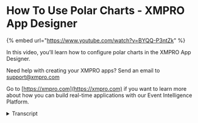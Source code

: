 # How To Use Polar Charts - XMPRO App Designer
{% embed url="https://www.youtube.com/watch?v=BYQQ-P3ntZk" %}

In this video, you’ll learn how to configure polar charts in the XMPRO App Designer.

Need help with creating your XMPRO apps? Send an email to support@xmpro.com

Go to [https://xmpro.com](https://xmpro.com) if you want to learn more about how you can build real-time applications with our Event Intelligence Platform.
<details>
<summary>Transcript</summary>in this video we will be going over how

to configure a polar chart

i have already dragged the preconfigured

polar chart to the canvas

we'll go over the configuration

properties here

first off we have the visibility setting

we can set it to true or false

we have a spider web setting this will

set rather the

power chart should be a flat circle it

looks like a spider web start

angle is how rotated the polar chart is

so first off let's view the power chart

as it currently is

we can see that the axis right here

is lined up with the zero degree when we

go back into it and we

look at the start angle now let's move

this over to

20 degrees save this we'll look at this

in the viewer we can see that the axis

has been

moved 20 degrees over the tick interval

is

the lines generated between each value

if there is a date time you can set the

accepted

hours minutes months quarters things

like that

if you have a number you can set a sp

specified value

god damn it the tick interval is how the

sections are divided on the polar chart

in this case we're using a string so

it's split

by uh by a name value the argument line

color is the color of the

tick intervals label here the display

grid line

option here allows you to display the

grid lines between

each numerical value that we were

displaying and the color of that grid

line

the labels are the labels of the tick

interval here

we can choose between between label and

cross labels between label

display on the line itself cross labels

but displays it in the area that it

represents

we have a legend as well we have an

option that legend is visible

and where it can be on the chart itself

the data source is a typical data source

and all other controls

you bind into a data and you're able to

filter it and sort it

as you see fit then we have the data

itself

within the data i currently created a

health series

we have the name of our series here

we want it to be visible and show in the

legend

you can set the color for your series in

this case it's green

and the type of series you want to show

in this case is going to be a bar graph

then we have argument field for the name

this is

this is what our tick interval is based

off of and then we have our value field

which is the actual value we are

displaying on the chart

there's an option to ignore empty points

if that's needed

and you have and you can show points at

the size font that you

like lastly we have a label format so in

this case we're going to display it as a

large number because many options here

that you can choose from and this is our

final result right here
</details>